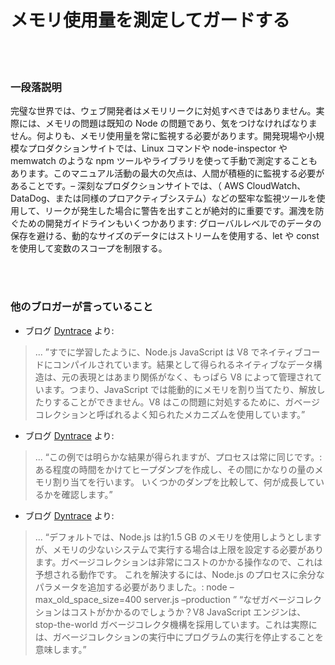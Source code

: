# メモリ使用量を測定してガードする

<br/><br/>

### 一段落説明

完璧な世界では、ウェブ開発者はメモリリークに対処すべきではありません。実際には、メモリの問題は既知の Node の問題であり、気をつけなければなりません。何よりも、メモリ使用量を常に監視する必要があります。開発現場や小規模なプロダクションサイトでは、Linux コマンドや node-inspector や memwatch のような npm ツールやライブラリを使って手動で測定することもあります。このマニュアル活動の最大の欠点は、人間が積極的に監視する必要があることです。– 深刻なプロダクションサイトでは、（ AWS CloudWatch、DataDog、または同様のプロアクティブシステム）などの堅牢な監視ツールを使用して、リークが発生した場合に警告を出すことが絶対的に重要です。漏洩を防ぐための開発ガイドラインもいくつかあります: グローバルレベルでのデータの保存を避ける、動的なサイズのデータにはストリームを使用する、let や const を使用して変数のスコープを制限する。

<br/><br/>

### 他のブロガーが言っていること

* ブログ [Dyntrace](http://apmblog.dynatrace.com/) より:
> ... ”すでに学習したように、Node.js JavaScript は V8 でネイティブコードにコンパイルされています。結果として得られるネイティブなデータ構造は、元の表現とはあまり関係がなく、もっぱら V8 によって管理されています。つまり、JavaScript では能動的にメモリを割り当てたり、解放したりすることができません。V8 はこの問題に対処するために、ガベージコレクションと呼ばれるよく知られたメカニズムを使用しています。”

* ブログ [Dyntrace](http://blog.argteam.com/coding/hardening-node-js-for-production-part-2-using-nginx-to-avoid-node-js-load) より:
> ... “この例では明らかな結果が得られますが、プロセスは常に同じです。:
ある程度の時間をかけてヒープダンプを作成し、その間にかなりの量のメモリ割り当てを行います。
いくつかのダンプを比較して、何が成長しているかを確認します。”

* ブログ [Dyntrace](http://blog.argteam.com/coding/hardening-node-js-for-production-part-2-using-nginx-to-avoid-node-js-load) より:
> ... “デフォルトでは、Node.js は約1.5 GB のメモリを使用しようとしますが、メモリの少ないシステムで実行する場合は上限を設定する必要があります。ガベージコレクションは非常にコストのかかる操作なので、これは予想される動作です。
これを解決するには、Node.js のプロセスに余分なパラメータを追加する必要がありました。:
node –max_old_space_size=400 server.js –production ”
“なぜガベージコレクションはコストがかかるのでしょうか？V8 JavaScript エンジンは、stop-the-world ガベージコレクタ機構を採用しています。これは実際には、ガベージコレクションの実行中にプログラムの実行を停止することを意味します。”
